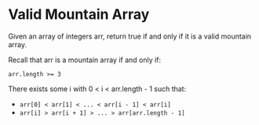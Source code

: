﻿<h1 align="canter">Valid Mountain Array</h1>

Given an array of integers arr, return true if and only if it is a valid mountain array.

Recall that arr is a mountain array if and only if:

`arr.length >= 3`

There exists some i with 0 < i < arr.length - 1 such that:
 - `arr[0] < arr[1] < ... < arr[i - 1] < arr[i]`
 - `arr[i] > arr[i + 1] > ... > arr[arr.length - 1]`